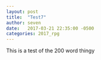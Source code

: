 ```yaml
---
layout: post
title:  "Test7"
author: seven
date:   2017-03-21 22:35:00 -0500
categories: 2017_rpg
---
```

This is a test of the 200 word thingy


